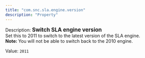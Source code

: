 ```yaml
---
title: "com.snc.sla.engine.version"
description: "Property"
---
```


Description: <span style="font-weight:bold;font-size: larger">Switch SLA engine version</span><br/>
Set this to 2011 to switch to the latest version of the SLA engine.<br/>
<b>Note: </b>You will not be able to switch back to the 2010 engine.

Value: `2011`